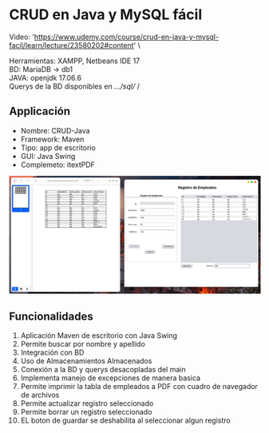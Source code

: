 # CRUD en Java y MySQL fácil

Video: 'https://www.udemy.com/course/crud-en-java-y-mysql-facil/learn/lecture/23580202#content' \

Herramientas: XAMPP, Netbeans IDE 17\
BD: MariaDB -> db1 \
JAVA: openjdk 17.06.6 \
Querys de la BD disponibles en *.../sql/* /

## Applicación

- Nombre: CRUD-Java
- Framework: Maven
- Tipo: app de escritorio
- GUI: Java Swing
- Complemeto: itextPDF

![Captura](./media/captura.png)

## Funcionalidades

1. Aplicación Maven de escritorio con Java Swing
2. Permite buscar por nombre y apellido
3. Integración con BD
4. Uso de Almacenamientos Almacenados
5. Conexión a la BD y querys desacopladas del main
6. Implementa manejo de excepciones de manera basica
7. Permite imprimir la tabla de empleados a PDF con cuadro de navegador de archivos
8. Permite actualizar registro seleccionado
9. Permite borrar un registro seleccionado
10. EL boton de guardar se deshabilita al seleccionar algun registro
